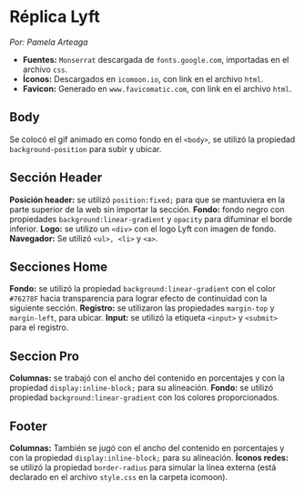 <h1>Réplica Lyft</h1>

*Por: Pamela Arteaga*

- **Fuentes:** `Monserrat` descargada de `fonts.google.com`, importadas en el archivo `css`.
- **Íconos:** Descargados en `icomoon.io`, con link en el archivo `html`.
- **Favicon:** Generado en `www.favicomatic.com`, con link en el archivo `html`.

<h2>Body</h2>

Se colocó el gif animado en como fondo en el `<body>`, se utilizó la propiedad `background-position` para subir y ubicar.


<h2>Sección Header</h2>

**Posición header:** se utilizó `position:fixed;` para que se mantuviera en la parte superior de la web sin importar la sección.
**Fondo:** fondo negro con propiedades `background:linear-gradient` y `opacity` para difuminar el borde inferior.
**Logo:** se utilizo un `<div>` con el logo Lyft con imagen de fondo.
**Navegador:** Se utilizó `<ul>, <li>` y `<a>`.


<h2>Secciones Home</h2>

**Fondo:** se utilizó la propiedad `background:linear-gradient` con el color `#76278F` hacia transparencia para lograr efecto de continuidad con la siguiente sección.
**Registro:** se utilizaron las propiedades `margin-top` y `margin-left`, para ubicar.
**Input:** se utilizó la etiqueta `<input>` y `<submit>` para el registro.


<h2>Seccion Pro</h2>

**Columnas:** se trabajó con el ancho del contenido en porcentajes y con la propiedad `display:inline-block;` para su alineación.
**Fondo:** se utilizó propiedad `background:linear-gradient` con los colores proporcionados.


<h2>Footer</h2>

**Columnas:** También se jugó con el ancho del contenido en porcentajes y con la propiedad `display:inline-block;` para su alineación.
**Íconos redes:** se utilizó la propiedad `border-radius` para simular la línea externa (está declarado en el archivo `style.css` en la carpeta icomoon).


